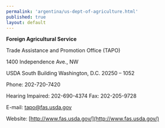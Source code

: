 ```yaml
--- 
permalink: 'argentina/us-dept-of-agriculture.html' 
published: true 
layout: default
---
```

**Foreign Agricultural Service**

Trade Assistance and Promotion Office (TAPO) 

1400 Independence Ave., NW

USDA South Building Washington, D.C. 20250 – 1052 

Phone: 202-720-7420

Hearing Impaired: 202-690-4374 Fax: 202-205-9728

E-mail: [tapo@fas.usda.gov](tapo@fas.usda.gov) 

Website: [http://www.fas.usda.gov/](http://www.fas.usda.gov/)
